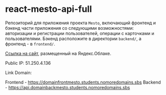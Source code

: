 # react-mesto-api-full
Репозиторий для приложения проекта `Mesto`, включающий фронтенд и бэкенд части приложения со следующими возможностями: авторизации и регистрации пользователей, операции с карточками и пользователями. Бэкенд расположите в директории `backend/`, а фронтенд - в `frontend/`. 
  
[Ссылка на сайт](https://domainfrontmesto.students.nomoredomains.sbs), размещенный на Яндекс.Облаке.

Public IP: 51.250.4.136

Link Domain:

Frontend - https://domainfrontmesto.students.nomoredomains.sbs
Backend - https://api.domainbackmesto.students.nomoredomains.sbs
